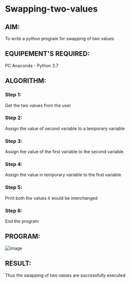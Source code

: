 # Swapping-two-values
## AIM:
To write a python program for swapping of two values
## EQUIPEMENT'S REQUIRED: 
PC
Anaconda - Python 3.7
## ALGORITHM: 
### Step 1:
Get the two values from the user
### Step 2: 
Assign the value of second variable to a temporary variable 
### Step 3: 
Assign the value of the first variable to the second variable.
### Step 4:  
Assign the value in temporary variable to the first variable
### Step 5: 
Print both the values it would be interchanged
### Step 6: 
End the program
## PROGRAM:
![image](https://github.com/sharmitha3/Swapping-two-values/assets/145974496/07a40d5b-ebc9-45ce-b172-fcd25c077cad)



## RESULT:
Thus the swapping of two values are successfully executed




